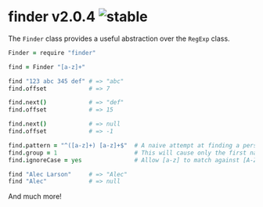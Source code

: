 
# finder v2.0.4 ![stable](https://img.shields.io/badge/stability-stable-4EBA0F.svg?style=flat)

The `Finder` class provides a useful abstraction over the `RegExp` class.

```coffee
Finder = require "finder"

find = Finder "[a-z]+"

find "123 abc 345 def" # => "abc"
find.offset            # => 7

find.next()            # => "def"
find.offset            # => 15

find.next()            # => null
find.offset            # => -1

find.pattern = "^([a-z]+) [a-z]+$"  # A naive attempt at finding a person's name.
find.group = 1                      # This will cause only the first name to be returned.
find.ignoreCase = yes               # Allow [a-z] to match against [A-Z].

find "Alec Larson"     # => "Alec"
find "Alec"            # => null
```

And much more!
